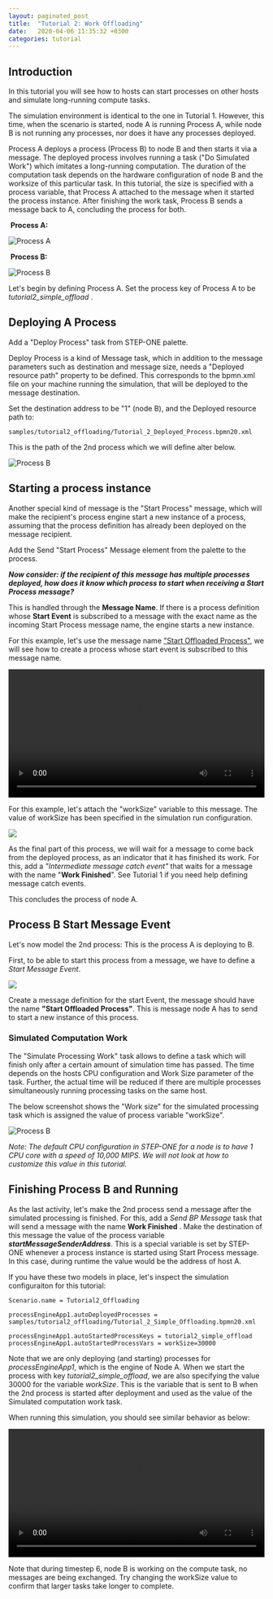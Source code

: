 ```yaml
---
layout: paginated_post
title:  "Tutorial 2: Work Offloading"
date:   2020-04-06 11:35:32 +0300
categories: tutorial
---
```


## Introduction
In this tutorial you will see how to hosts can start processes on other hosts and simulate long-running compute tasks.

The simulation environment is identical to the one in Tutorial 1. However, this time, when the scenario is started, node A is running Process A, while node B is not running any processes, nor does it have any processes deployed.

Process A deploys a process (Process B) to node B and then starts it via a message. The deployed process involves running a task ("Do Simulated Work") which imitates a long-running computation. The duration of the computation task depends on the hardware configuration of node B and the worksize of this particular task. In this tutorial, the size is specified with a process variable, that Process A attached to the message when it started the process instance. After finishing the work task, Process B sends a message back to A, concluding the process for both.

​	**Process A:**

![Process A](https://kodu.ut.ee/~jaks/public/step-one/wiki-media/tut2/process_master.png)

​	**Process B:**

![Process B](https://kodu.ut.ee/~jaks/public/step-one/wiki-media/tut2/process_worker.png)

Let's begin by defining Process A. Set the process key of Process A to be *tutorial2_simple_offload* .

## Deploying A Process

Add a "Deploy Process" task from STEP-ONE palette. 

Deploy Process is a kind of Message task, which in addition to the message parameters such as destination and message size, needs a "Deployed resource path" property to be defined. This corresponds to the bpmn.xml file on your machine running the simulation, that will be deployed to the message destination.

Set the destination address to be "1" (node B), and the Deployed resource path to:

```
samples/tutorial2_offloading/Tutorial_2_Deployed_Process.bpmn20.xml
```

This is the path of the 2nd process which we will define alter below.



![Process B](https://kodu.ut.ee/~jaks/public/step-one/wiki-media/tut2/deploy_task.png)



## Starting a process instance

Another special kind of message is the "Start Process" message, which will make the recipient's process engine start a new instance of a process, assuming that the process definition has already been deployed on the message recipient.

Add the Send "Start Process" Message element from the palette to the process. 

***Now consider: if the recipient of this message has multiple processes deployed, how does it know which process to start when receiving a Start Process message?*** 

This is handled through the **Message Name**. If there is a process definition whose **Start Event** is subscribed to a message with the exact name as the incoming Start Process message name, the engine  starts a new instance. 

For this example, let's use the message name <u>"Start Offloaded Process"</u>, we will see how to create a process whose start event is subscribed to this message name.

<div class="myvideo">
       <video  style="display:block; width:100%; height:auto;" autoplay controls loop="loop">
           <source src="https://kodu.ut.ee/~jaks/public/step-one/wiki-media/tut1/create_new_process.webm" type="video/webm" />
       </video>
    </div>

For this example, let's attach the "workSize" variable to this message. The value of workSize has been specified in the simulation run configuration.



![](https://kodu.ut.ee/~jaks/public/step-one/wiki-media/tut2/start_task.png)



As the final part of this process, we will wait for a message to come back from the deployed process, as an indicator that it has finished its work. For this, add a *"Intermediate message catch event"* that waits for a message with the name "**Work Finished**". See Tutorial 1 if you need help defining message catch events.

This concludes the process of node A.

## Process B Start Message Event

Let's now model the 2nd process: This is the process A is deploying to B.

First, to be able to start this process from a message, we have to define a *Start Message Event*.

![](https://kodu.ut.ee/~jaks/public/step-one/wiki-media/tut2/msg_start_event.png)



Create a message definition for the start Event, the message should have the name **"Start Offloaded Process"**. This is message node A has to send to start a new instance of this process.

### Simulated Computation Work

The "Simulate Processing Work" task allows to define a task which will finish only after a certain amount of simulation time has passed. The time depends on the hosts CPU configuration and Work Size parameter of the task. Further, the actual time will be reduced if there are multiple processes simultaneously running processing tasks on the same host.

The below screenshot shows the "Work size" for the simulated processing task which is assigned the value of process variable "workSize".

![Process B](https://kodu.ut.ee/~jaks/public/step-one/wiki-media/tut2/work_task.png)

*Note: The default CPU configuration in STEP-ONE for a node is to have 1 CPU core with a speed of 10,000 MIPS. We will not look at how to customize this value in this tutorial.*



## Finishing Process B and Running

As the last activity, let's  make the 2nd process send a message after the simulated processing is finished. For this, add a *Send BP Message* task that will send a message with the name **Work Finished** . Make the destination of this message the value of the process variable ***startMessageSenderAddress***. This is a special variable is set by STEP-ONE whenever a process instance is started using Start Process message. In this case, during runtime the value would be the address of host A.

If you have these two models in place, let's inspect the simulation configuraiton for this tutorial:

```
Scenario.name = Tutorial2_Offloading

processEngineApp1.autoDeployedProcesses = samples/tutorial2_offloading/Tutorial_2_Simple_Offloading.bpmn20.xml

processEngineApp1.autoStartedProcessKeys = tutorial2_simple_offload
processEngineApp1.autoStartedProcessVars = workSize=30000

```

Note that we are only deploying (and starting) processes for *processEngineApp1*, which is the engine of Node A. When we start the process with key *tutorial2_simple_offload*, we are also specifying the value 30000 for the variable *workSize*. This is the variable that is sent to B when the 2nd process is started after deployment and used as the value of the Simulated computation work task.

When running this simulation, you should see similar behavior as below:

<div class="myvideo">
       <video  style="display:block; width:100%; height:auto;" autoplay controls loop="loop">
           <source src="https://kodu.ut.ee/~jaks/public/step-one/wiki-media/tut2/events.webm" type="video/webm" />
       </video>
    </div>



Note that during timestep 6, node B is working on the compute task, no messages are being exchanged. Try changing the workSize value to confirm that larger tasks take longer to complete.